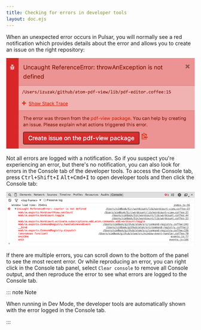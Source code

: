 ```yaml
---
title: Checking for errors in developer tools
layout: doc.ejs
---
```


When an unexpected error occurs in Pulsar, you will normally see a red notification which provides details about the error and allows you to create an issue on the right repository:

![Exception Notification](/img/atom/exception-notification.png)

Not all errors are logged with a notification. So if you suspect you're experiencing an error, but there's no notification, you can also look for errors in the Console tab of the developer tools. To access the Console tab, press <kbd class="platform-linux platform-win">Ctrl+Shift+I</kbd> <kbd class="platform-mac">Alt+Cmd+I</kbd> to open developer tools and then click the Console tab:

![DevTools Error](/img/atom/devtools-error.png)

If there are multiple errors, you can scroll down to the bottom of the panel to see the most recent error. Or while reproducing an error, you can right click in the Console tab panel, select `Clear console` to remove all Console output, and then reproduce the error to see what errors are logged to the Console tab.

::: note Note

When running in Dev Mode, the developer tools are automatically shown with the error logged in the Console tab.

:::
